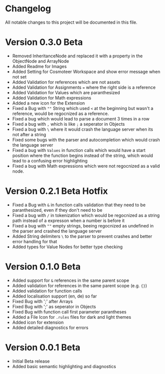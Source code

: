 # Changelog

All notable changes to this project will be documented in this file.

# Version 0.3.0 Beta
-   Removed InheritanceNode and replaced it with a property in the ObjectNode and ArrayNode
-   Added Readme for Images
-   Added Setting for Cosmoteer Workspace and show error message when not set
-   Added Validation for references which are not assets
-   Added Validation for Assignments `=`  where the right side is a reference
-   Added Validation for Values which are paranthesized
-   Added Validation for Math expressions
-   Added a new icon for the Extension
-   Fixed a Bug with `""` String which used `<` at the beginning but wasn't a reference, would be regocnized as a reference.
-   Fixed a bug which would lead to parse a document 3 times in a row
-   Fixed a bug with `,` which is like `;` a seperator in Objects
-   Fixed a bug with `\` where it would crash the language server when its not after a string
-   Fixed some bugs with the parser and autocompletion which would crash the language server
-   Fixed a bug with `Values` in function calls which would have a start position where the function begins instead of the string, which would lead to a confusing error highlighting
-   Fixed a bug with Math expressions which were not regocnized as a valid node. 


# Version 0.2.1 Beta Hotfix
-   Fixed a Bug with `&` in function calls validation that they need to be paranthesized, even if they don't need to be
-   Fixed a bug with `/` in tokenization which would be regocnized as a string path instead of a expresson when a number is before it
-   Fixed a bug with `""` empty strings, beeing regocnized as undefined in the parser and crashed the language server
-   Added String delimiters `\` to the parser to prevent crashes and better error handling for that
-   Added types for Value Nodes for better type checking

# Version 0.1.0 Beta
-   Added support for `&` references in the same parent scope
-  	Added validation for references in the same parent scope (e.g. `{}`)
-   Added validation for function calls
-   Added localisation support (en, de) so far
-   Fixed Bug with ';' after Arrays
-   Fixed Bug with ';' as seperator in Objects
-   Fixed Bug with function call first parameter parantheses
-   Added a File Icon for `.rules` files for dark and light themes
-   Added icon for extension
-   Added detailed diagnostics for errors

# Version 0.0.1 Beta

-   Initial Beta release
-   Added basic semantic highlighting and diagnostics
